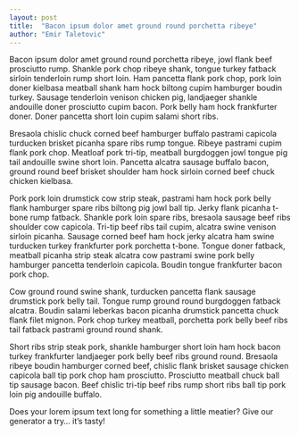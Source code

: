 ```yaml
---
layout: post
title:  "Bacon ipsum dolor amet ground round porchetta ribeye"
author: "Emir Taletovic"
---
```


Bacon ipsum dolor amet ground round porchetta ribeye, jowl flank beef prosciutto rump. Shankle pork chop ribeye shank, tongue turkey fatback sirloin tenderloin rump short loin. Ham pancetta flank pork chop, pork loin doner kielbasa meatball shank ham hock biltong cupim hamburger boudin turkey. Sausage tenderloin venison chicken pig, landjaeger shankle andouille doner prosciutto cupim bacon. Pork belly ham hock frankfurter doner. Doner pancetta short loin cupim salami short ribs.

Bresaola chislic chuck corned beef hamburger buffalo pastrami capicola turducken brisket picanha spare ribs rump tongue. Ribeye pastrami cupim flank pork chop. Meatloaf pork tri-tip, meatball burgdoggen jowl tongue pig tail andouille swine short loin. Pancetta alcatra sausage buffalo bacon, ground round beef brisket shoulder ham hock sirloin corned beef chuck chicken kielbasa.

Pork pork loin drumstick cow strip steak, pastrami ham hock pork belly flank hamburger spare ribs biltong pig jowl ball tip. Jerky flank picanha t-bone rump fatback. Shankle pork loin spare ribs, bresaola sausage beef ribs shoulder cow capicola. Tri-tip beef ribs tail cupim, alcatra swine venison sirloin picanha. Sausage corned beef ham hock jerky alcatra ham swine turducken turkey frankfurter pork porchetta t-bone. Tongue doner fatback, meatball picanha strip steak alcatra cow pastrami swine pork belly hamburger pancetta tenderloin capicola. Boudin tongue frankfurter bacon pork chop.

Cow ground round swine shank, turducken pancetta flank sausage drumstick pork belly tail. Tongue rump ground round burgdoggen fatback alcatra. Boudin salami leberkas bacon picanha drumstick pancetta chuck flank filet mignon. Pork chop turkey meatball, porchetta pork belly beef ribs tail fatback pastrami ground round shank.

Short ribs strip steak pork, shankle hamburger short loin ham hock bacon turkey frankfurter landjaeger pork belly beef ribs ground round. Bresaola ribeye boudin hamburger corned beef, chislic flank brisket sausage chicken capicola ball tip pork chop ham prosciutto. Prosciutto meatball chuck ball tip sausage bacon. Beef chislic tri-tip beef ribs rump short ribs ball tip pork loin pig andouille buffalo.

Does your lorem ipsum text long for something a little meatier? Give our generator a try… it’s tasty!
